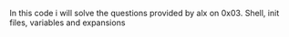 In this code i will solve the questions provided by alx on 0x03. Shell, init files, variables and expansions
